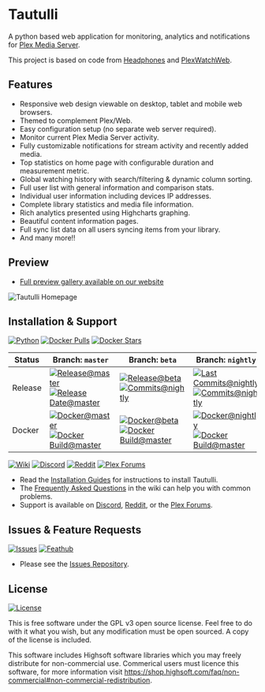 # Tautulli

A python based web application for monitoring, analytics and notifications for [Plex Media Server](https://plex.tv).

This project is based on code from [Headphones](https://github.com/rembo10/headphones) and [PlexWatchWeb](https://github.com/ecleese/plexWatchWeb).

## Features

* Responsive web design viewable on desktop, tablet and mobile web browsers.
* Themed to complement Plex/Web.
* Easy configuration setup (no separate web server required).
* Monitor current Plex Media Server activity.
* Fully customizable notifications for stream activity and recently added media.
* Top statistics on home page with configurable duration and measurement metric.
* Global watching history with search/filtering & dynamic column sorting.
* Full user list with general information and comparison stats.
* Individual user information including devices IP addresses.
* Complete library statistics and media file information.
* Rich analytics presented using Highcharts graphing.
* Beautiful content information pages.
* Full sync list data on all users syncing items from your library.
* And many more!!

## Preview

* [Full preview gallery available on our website](https://tautulli.com)

![Tautulli Homepage](https://tautulli.com/images/screenshots/activity-compressed.jpg?v=2)

## Installation & Support

[![Python](https://img.shields.io/badge/python-v2.7.17-blue?style=flat-square)](https://python.org/downloads/release/python-2717/)
[![Docker Pulls](https://img.shields.io/docker/pulls/tautulli/tautulli?style=flat-square)](https://hub.docker.com/r/tautulli/tautulli)
[![Docker Stars](https://img.shields.io/docker/stars/tautulli/tautulli?style=flat-square)](https://hub.docker.com/r/tautulli/tautulli)

| Status | Branch: `master` | Branch: `beta` | Branch: `nightly` |
| --- | --- | --- | --- |
| Release | [![Release@master](https://img.shields.io/github/v/release/Tautulli/Tautulli?style=flat-square)](https://github.com/Tautulli/Tautulli/releases/latest) <br> [![Release Date@master](https://img.shields.io/github/release-date/Tautulli/Tautulli?style=flat-square&color=blue)](https://github.com/Tautulli/Tautulli/releases/latest) | [![Release@beta](https://img.shields.io/github/v/release/Tautulli/Tautulli?include_prereleases&style=flat-square)](https://github.com/Tautulli/Tautulli/releases) <br> [![Commits@nightly](https://img.shields.io/github/commits-since/Tautulli/Tautulli/latest/beta?style=flat-square&color=blue)](https://github.com/Tautulli/Tautulli/commits/beta) | [![Last Commits@nightly](https://img.shields.io/github/last-commit/Tautulli/Tautulli/nightly?style=flat-square&color=blue)](https://github.com/Tautulli/Tautulli/commits/nightly) <br> [![Commits@nightly](https://img.shields.io/github/commits-since/Tautulli/Tautulli/latest/nightly?style=flat-square&color=blue)](https://github.com/Tautulli/Tautulli/commits/nightly) |
| Docker  | [![Docker@master](https://img.shields.io/badge/tautulli-tautulli:latest-blue?style=flat-square)](https://hub.docker.com/r/tautulli/tautulli) <br> [![Docker Build@master](https://img.shields.io/github/workflow/status/Tautulli/Tautulli/Publish%20Docker/master?style=flat-square)](https://github.com/Tautulli/Tautulli/actions?query=workflow%3A"Publish+Docker"+branch%3Amaster) | [![Docker@beta](https://img.shields.io/badge/tautulli-tautulli:beta-blue?style=flat-square)](https://hub.docker.com/r/tautulli/tautulli) <br> [![Docker Build@master](https://img.shields.io/github/workflow/status/Tautulli/Tautulli/Publish%20Docker/beta?style=flat-square)](https://github.com/Tautulli/Tautulli/actions?query=workflow%3A"Publish+Docker"+branch%3Abeta) | [![Docker@nightly](https://img.shields.io/badge/tautulli-tautulli:nightly-blue?style=flat-square)](https://hub.docker.com/r/tautulli/tautulli) <br> [![Docker Build@master](https://img.shields.io/github/workflow/status/Tautulli/Tautulli/Publish%20Docker/nightly?style=flat-square)](https://github.com/Tautulli/Tautulli/actions?query=workflow%3A"Publish+Docker"+branch%3Anightly) |

[![Wiki](https://img.shields.io/badge/github-wiki-black?style=flat-square)](https://github.com/Tautulli/Tautulli-Wiki/wiki)
[![Discord](https://img.shields.io/discord/183396325142822912?label=discord&style=flat-square&color=7289DA)](https://tautulli.com/discord)
[![Reddit](https://img.shields.io/reddit/subreddit-subscribers/tautulli?label=reddit&style=flat-square&color=FF5700)](https://www.reddit.com/r/Tautulli/)
[![Plex Forums](https://img.shields.io/badge/plex%20forums-discussion-E5A00D?style=flat-square)](https://forums.plex.tv/t/tautulli-monitor-your-plex-media-server/225242)

* Read the [Installation Guides](https://github.com/Tautulli/Tautulli-Wiki/wiki/Installation) for instructions to install Tautulli.
* The [Frequently Asked Questions](https://github.com/Tautulli/Tautulli-Wiki/wiki/Frequently-Asked-Questions) in the wiki can help you with common problems.
* Support is available on [Discord](https://tautulli.com/discord), [Reddit](https://www.reddit.com/r/Tautulli), or the [Plex Forums](https://forums.plex.tv/t/tautulli-monitor-your-plex-media-server/225242).

## Issues & Feature Requests

[![Issues](https://img.shields.io/badge/github-issues-red?style=flat-square)](https://github.com/Tautulli/Tautulli-Issues)
[![Feathub](https://img.shields.io/badge/feathub-requests-lightgrey?style=flat-square)](https://feathub.com/Tautulli/Tautulli)

* Please see the [Issues Repository](https://github.com/Tautulli/Tautulli-Issues).

## License

[![License](https://img.shields.io/github/license/Tautulli/Tautulli?style=flat-square)](https://github.com/Tautulli/Tautulli/blob/master/LICENSE)

This is free software under the GPL v3 open source license. Feel free to do with it what you wish, but any modification must be open sourced. A copy of the license is included.

This software includes Highsoft software libraries which you may freely distribute for non-commercial use. Commerical users must licence this software, for more information visit https://shop.highsoft.com/faq/non-commercial#non-commercial-redistribution.